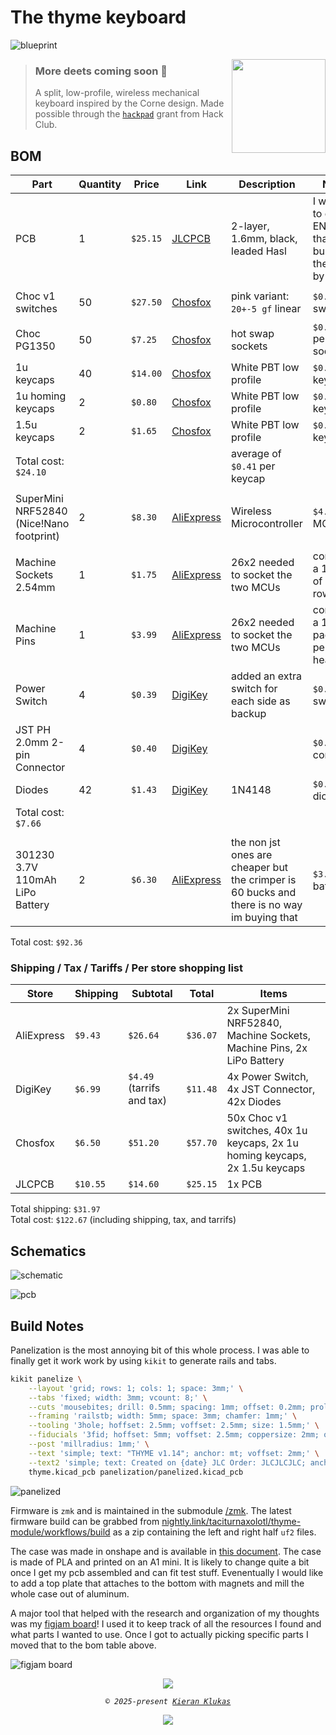 # The thyme keyboard

![blueprint](https://raw.githubusercontent.com/taciturnaxolotl/thyme/main/.github/images/blueprint.svg)

<img src="https://raw.githubusercontent.com/taciturnaxolotl/thyme/main/.github/images/tanabata.svg" width="150" align="right">

> ### More deets coming soon 👀  
> A split, low-profile, wireless mechanical keyboard inspired by the Corne design. Made possible through the [`hackpad`](https://hackpad.hackclub.com) grant from Hack Club.

## BOM

| Part | Quantity | Price | Link | Description | Notes |
| --- | --- | --- | --- | --- | --- |
| PCB | 1 | `$25.15` | [JLCPCB](https://jlcpcb.com) | 2-layer, 1.6mm, black, leaded Hasl | I wanted to get ENIG but that bumped the price by `$20` |
| | | | | | |
| Choc v1 switches | 50 | `$27.50` | [Chosfox](https://chosfox.com/products/kailh-chocs?variant=42514648006850) | pink variant: `20+-5 gf` linear | `$0.55` per switch |
| | | | | | |
| Choc PG1350 | 50 | `$7.25` | [Chosfox](https://chosfox.com/products/kailh-choc-switch-1350-hot-swap-sockets) | hot swap sockets | `$0.145` per socket |
| 1u keycaps | 40 | `$14.00` | [Chosfox](https://chosfox.com/collections/low-profile-keycaps/products/chocfox-cfx-choc-keycaps) | White PBT low profile | `$0.35` per keycap |
| 1u homing keycaps | 2 | `$0.80` | [Chosfox](https://chosfox.com/collections/low-profile-keycaps/products/chocfox-cfx-choc-keycaps) | White PBT low profile | `$0.40` per keycap |
| 1.5u keycaps | 2 | `$1.65` | [Chosfox](https://chosfox.com/collections/low-profile-keycaps/products/chocfox-cfx-choc-keycaps) | White PBT low profile | `$0.83` per keycap |
| Total cost: `$24.10` | | | | average of `$0.41` per keycap | |
| | | | | | |
| SuperMini NRF52840 (Nice!Nano footprint) | 2 | `$8.30` | [AliExpress](https://www.aliexpress.us/item/3256805848952479.html) | Wireless Microcontroller | `$4.15` per MCU |
| | | | | | |
| Machine Sockets 2.54mm | 1 | `$1.75` | [AliExpress](https://www.aliexpress.us/item/2251832794091942.html) | 26x2 needed to socket the two MCUs | comes in a 10 pack of 40x1 rows |
| Machine Pins | 1 | `$3.99` | [AliExpress](https://www.aliexpress.us/item/2251832672116019.html) | 26x2 needed to socket the two MCUs | comes in a 100 pack of 4 per header |
| Power Switch | 4 | `$0.39` | [DigiKey](https://www.digikey.com/en/products/detail/same-sky-formerly-cui-devices/SLW-1277744-3A-N-D/24399208) | added an extra switch for each side as backup | `$0.10` per switch |
| JST PH 2.0mm 2-pin Connector | 4 | `$0.40` | [DigiKey](https://www.digikey.com/en/products/detail/jst-sales-america-inc/S2B-PH-K-S/926626) | | `$0.10` per connector |
| Diodes | 42 | `$1.43` | [DigiKey](https://www.digikey.com/en/products/detail/diotec-semiconductor/1N4148/13164514) | 1N4148 | `$0.03` per diode |
| Total cost: `$7.66` | | | | | |
| | | | | | |
| 301230 3.7V 110mAh LiPo Battery | 2 | `$6.30` | [AliExpress](https://www.aliexpress.us/item/3256805162053912.html) | the non jst ones are cheaper but the crimper is 60 bucks and there is no way im buying that | `$3.15` per battery |

Total cost: `$92.36`  

### Shipping / Tax / Tariffs / Per store shopping list

| Store | Shipping | Subtotal | Total | Items |
| --- | --- | --- | --- | --- |
| AliExpress | `$9.43` | `$26.64` | `$36.07` | 2x SuperMini NRF52840, Machine Sockets, Machine Pins, 2x LiPo Battery |
| DigiKey | `$6.99` | `$4.49` (tarrifs and tax) | `$11.48` | 4x Power Switch, 4x JST Connector, 42x Diodes |
| Chosfox | `$6.50` | `$51.20` | `$57.70` | 50x Choc v1 switches, 40x 1u keycaps, 2x 1u homing keycaps, 2x 1.5u keycaps |
| JLCPCB | `$10.55` | `$14.60` | `$25.15` | 1x PCB |

Total shipping: `$31.97`  
Total cost: `$122.67` (including shipping, tax, and tarrifs)  

## Schematics

![schematic](https://raw.githubusercontent.com/taciturnaxolotl/thyme/main/.github/images/schematic.svg)

![pcb](https://raw.githubusercontent.com/taciturnaxolotl/thyme/main/.github/images/pcb.svg)

## Build Notes

Panelization is the most annoying bit of this whole process. I was able to finally get it work work by using `kikit` to generate rails and tabs. 

```bash
kikit panelize \
    --layout 'grid; rows: 1; cols: 1; space: 3mm;' \
    --tabs 'fixed; width: 3mm; vcount: 8;' \
    --cuts 'mousebites; drill: 0.5mm; spacing: 1mm; offset: 0.2mm; prolong: 0.5mm;' \
    --framing 'railstb; width: 5mm; space: 3mm; chamfer: 1mm;' \
    --tooling '3hole; hoffset: 2.5mm; voffset: 2.5mm; size: 1.5mm;' \
    --fiducials '3fid; hoffset: 5mm; voffset: 2.5mm; coppersize: 2mm; opening: 1mm;' \
    --post 'millradius: 1mm;' \
    --text 'simple; text: "THYME v1.14"; anchor: mt; voffset: 2mm;' \
    --text2 'simple; text: Created on {date} JLC Order: JLCJLCJLC; anchor: mb; voffset: -2.5mm; hjustify: center; vjustify: center;' \
    thyme.kicad_pcb panelization/panelized.kicad_pcb
```

![panelized](https://raw.githubusercontent.com/taciturnaxolotl/thyme/main/.github/images/panelized.svg)

Firmware is `zmk` and is maintained in the submodule [/zmk](https://github.com/taciturnaxolotl/thyme-module). The latest firmware build can be grabbed from [nightly.link/taciturnaxolotl/thyme-module/workflows/build](https://nightly.link/taciturnaxolotl/thyme-module/workflows/build/main) as a zip containing the left and right half `uf2` files.

The case was made in onshape and is available in [this document](https://cad.onshape.com/documents/eb30178d0af4291efc746ab6/w/0d165c7d0bf8d717a9598c9f/e/3dd4b0baac9c9ef14c8041ba?renderMode=0&uiState=67efb22294ee2703b96c81ea). The case is made of PLA and printed on an A1 mini. It is likely to change quite a bit once I get my pcb assembled and can fit test stuff. Evenentually I would like to add a top plate that attaches to the bottom with magnets and mill the whole case out of aluminum.

A major tool that helped with the research and organization of my thoughts was my [figjam board](https://www.figma.com/board/wyCQS9SeIG2Sutu5v6OT2m/thyme---split-mech-keyboard?node-id=0-1&t=SG0VuRAT0FkSCQlS-1)! I used it to keep track of all the resources I found and what parts I wanted to use. Once I got to actually picking specific parts I moved that to the bom table above.

![figjam board](https://raw.githubusercontent.com/taciturnaxolotl/thyme/main/.github/images/figjam.png)

<p align="center">
	<img src="https://raw.githubusercontent.com/taciturnaxolotl/carriage/master/.github/images/line-break.svg" />
</p>

<p align="center">
	<i><code>&copy 2025-present <a href="https://github.com/taciturnaxolotl">Kieran Klukas</a></code></i>
</p>

<p align="center">
	<a href="https://github.com/taciturnaxolotl/thyme/blob/master/LICENSE.md"><img src="https://img.shields.io/static/v1.svg?style=for-the-badge&label=License&message=MIT&logoColor=d9e0ee&colorA=363a4f&colorB=b7bdf8"/></a>
</p>
